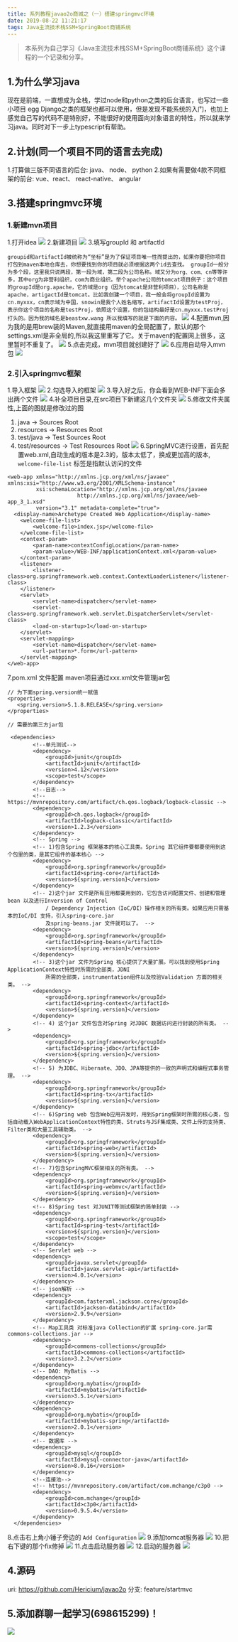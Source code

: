 ```yaml
---
title: 系列教程javao2o商城之（一）搭建springmvc环境
date: 2019-08-22 11:21:17
tags: Java主流技术栈SSM+SpringBoot商铺系统
---
```


> 本系列为自己学习《Java主流技术栈SSM+SpringBoot商铺系统》这个课程的一个记录和分享。
## 1.为什么学习java
  现在是前端，一直想成为全栈，学过node和python之类的后台语言，也写过一些小项目 egg Django之类的框架也都可以使用，但是发现不能系统的入门，也加上感觉自己写的代码不是特别好，不能很好的使用面向对象语言的特性，所以就来学习java。同时对下一步上typescript有帮助。

## 2.计划(同一个项目不同的语言去完成)

  1.打算做三版不同语言的后台: java、 node、 python
  2.如果有需要做4款不同框架的前台: vue、react、 react-native、 angular 

## 3.搭建springmvc环境

### 1.新建mvn项目
1.打开idea
![](https://pxw-my.oss-cn-hangzhou.aliyuncs.com/blog/20190822133412.png)
2.新建项目
![](https://pxw-my.oss-cn-hangzhou.aliyuncs.com/blog/20190822133430.png)
3.填写groupId 和 artifactId

`groupid和artifactId被统称为“坐标”是为了保证项目唯一性而提出的，如果你要把你项目打包到maven本地仓库去，你想要找到你的项目就必须根据这两个id去查找。
groupId一般分为多个段，这里我只说两段，第一段为域，第二段为公司名称。域又分为org、com、cn等等许多，其中org为非营利组织，com为商业组织。举个apache公司的tomcat项目例子：这个项目的groupId是org.apache，它的域是org（因为tomcat是非营利项目），公司名称是apache，artigactId是tomcat。比如我创建一个项目，我一般会将groupId设置为cn.myxxx，cn表示域为中国，snowin是我个人姓名缩写，artifactId设置为testProj，表示你这个项目的名称是testProj，依照这个设置，你的包结构最好是cn.myxxx.testProj打头的。因为我的域名是beastxw.wang 所以我填写的就是下面的内容。`
![](https://pxw-my.oss-cn-hangzhou.aliyuncs.com/blog/20190822133538.png)
4.配置mvn,因为我的是用brew装的Maven,就直接用maven的全局配置了，默认的那个settings.xml是非全局的,所以我这里重写了它。关于maven的配置网上很多，这里暂时不重复了。
![](https://pxw-my.oss-cn-hangzhou.aliyuncs.com/blog/20190822133615.png)
5.点击完成，mvn项目就创建好了
![](https://pxw-my.oss-cn-hangzhou.aliyuncs.com/blog/20190822133643.png)
6.应用自动导入mvn包
![](https://pxw-my.oss-cn-hangzhou.aliyuncs.com/blog/20190822133803.png)

### 2.引入springmvc框架
1.导入框架
![](https://pxw-my.oss-cn-hangzhou.aliyuncs.com/blog/20190822133906.png)
2.勾选导入的框架
![](https://pxw-my.oss-cn-hangzhou.aliyuncs.com/blog/20190822134030.png)
3.导入好之后，你会看到WEB-INF下面会多出两个文件
![](https://pxw-my.oss-cn-hangzhou.aliyuncs.com/blog/20190822140636.png)
4.补全项目目录,在src项目下新建这几个文件夹
![](https://pxw-my.oss-cn-hangzhou.aliyuncs.com/blog/20190822173711.png)
5.修改文件夹属性,上面的图就是修改过的图
  1. java -> Sources Root
  2. resources -> Resources Root
  3. test/java -> Test Sources Root
  4. test/resources -> Test Resources Root
![](https://pxw-my.oss-cn-hangzhou.aliyuncs.com/blog/20190822154931.png)
6.SpringMVC进行设置，首先配置web.xml,自动生成的版本是2.3的，版本太低了，换成更加高的版本,
`welcome-file-list` 标签是指默认访问的文件

```
<web-app xmlns="http://xmlns.jcp.org/xml/ns/javaee" xmlns:xsi="http://www.w3.org/2001/XMLSchema-instance"
         xsi:schemaLocation="http://xmlns.jcp.org/xml/ns/javaee
                      http://xmlns.jcp.org/xml/ns/javaee/web-app_3_1.xsd"
         version="3.1" metadata-complete="true">
  <display-name>Archetype Created Web Application</display-name>
    <welcome-file-list>
        <welcome-file>index.jsp</welcome-file>
    </welcome-file-list>
    <context-param>
        <param-name>contextConfigLocation</param-name>
        <param-value>/WEB-INF/applicationContext.xml</param-value>
    </context-param>
    <listener>
        <listener-class>org.springframework.web.context.ContextLoaderListener</listener-class>
    </listener>
    <servlet>
        <servlet-name>dispatcher</servlet-name>
        <servlet-class>org.springframework.web.servlet.DispatcherServlet</servlet-class>
        <load-on-startup>1</load-on-startup>
    </servlet>
    <servlet-mapping>
        <servlet-name>dispatcher</servlet-name>
        <url-pattern>*.form</url-pattern>
    </servlet-mapping>
</web-app>

```

7.pom.xml 文件配置
maven项目通过xxx.xml文件管理jar包
```
// 为下面spring.version统一赋值
<properties>
   <spring.version>5.1.8.RELEASE</spring.version>
</properties>
```
```
// 需要的第三方jar包

 <dependencies>
        <!--单元测试-->
        <dependency>
            <groupId>junit</groupId>
            <artifactId>junit</artifactId>
            <version>4.12</version>
            <scope>test</scope>
        </dependency>
        <!--日志-->
        <!-- https://mvnrepository.com/artifact/ch.qos.logback/logback-classic -->
        <dependency>
            <groupId>ch.qos.logback</groupId>
            <artifactId>logback-classic</artifactId>
            <version>1.2.3</version>
        </dependency>
        <!-- Spring -->
        <!-- 1)包含Spring 框架基本的核心工具类。Spring 其它组件要都要使用到这个包里的类，是其它组件的基本核心 -->
        <dependency>
            <groupId>org.springframework</groupId>
            <artifactId>spring-core</artifactId>
            <version>${spring.version}</version>
        </dependency>
        <!-- 2)这个jar 文件是所有应用都要用到的，它包含访问配置文件、创建和管理bean 以及进行Inversion of Control
            / Dependency Injection（IoC/DI）操作相关的所有类。如果应用只需基本的IoC/DI 支持，引入spring-core.jar
            及spring-beans.jar 文件就可以了。 -->
        <dependency>
            <groupId>org.springframework</groupId>
            <artifactId>spring-beans</artifactId>
            <version>${spring.version}</version>
        </dependency>
        <!-- 3)这个jar 文件为Spring 核心提供了大量扩展。可以找到使用Spring ApplicationContext特性时所需的全部类，JDNI
            所需的全部类，instrumentation组件以及校验Validation 方面的相关类。 -->
        <dependency>
            <groupId>org.springframework</groupId>
            <artifactId>spring-context</artifactId>
            <version>${spring.version}</version>
        </dependency>
        <!-- 4) 这个jar 文件包含对Spring 对JDBC 数据访问进行封装的所有类。 -->
        <dependency>
            <groupId>org.springframework</groupId>
            <artifactId>spring-jdbc</artifactId>
            <version>${spring.version}</version>
        </dependency>
        <!-- 5) 为JDBC、Hibernate、JDO、JPA等提供的一致的声明式和编程式事务管理。 -->
        <dependency>
            <groupId>org.springframework</groupId>
            <artifactId>spring-tx</artifactId>
            <version>${spring.version}</version>
        </dependency>
        <!-- 6)Spring web 包含Web应用开发时，用到Spring框架时所需的核心类，包括自动载入WebApplicationContext特性的类、Struts与JSF集成类、文件上传的支持类、Filter类和大量工具辅助类。 -->
        <dependency>
            <groupId>org.springframework</groupId>
            <artifactId>spring-web</artifactId>
            <version>${spring.version}</version>
        </dependency>
        <!-- 7)包含SpringMVC框架相关的所有类。 -->
        <dependency>
            <groupId>org.springframework</groupId>
            <artifactId>spring-webmvc</artifactId>
            <version>${spring.version}</version>
        </dependency>
        <!-- 8)Spring test 对JUNIT等测试框架的简单封装 -->
        <dependency>
            <groupId>org.springframework</groupId>
            <artifactId>spring-test</artifactId>
            <version>${spring.version}</version>
            <scope>test</scope>
        </dependency>
        <!-- Servlet web -->
        <dependency>
            <groupId>javax.servlet</groupId>
            <artifactId>javax.servlet-api</artifactId>
            <version>4.0.1</version>
        </dependency>
        <!-- json解析 -->
        <dependency>
            <groupId>com.fasterxml.jackson.core</groupId>
            <artifactId>jackson-databind</artifactId>
            <version>2.9.9</version>
        </dependency>
        <!-- Map工具类 对标准java Collection的扩展 spring-core.jar需commons-collections.jar -->
        <dependency>
            <groupId>commons-collections</groupId>
            <artifactId>commons-collections</artifactId>
            <version>3.2.2</version>
        </dependency>
        <!-- DAO: MyBatis -->
        <dependency>
            <groupId>org.mybatis</groupId>
            <artifactId>mybatis</artifactId>
            <version>3.5.1</version>
        </dependency>
        <dependency>
            <groupId>org.mybatis</groupId>
            <artifactId>mybatis-spring</artifactId>
            <version>2.0.1</version>
        </dependency>
        <!-- 数据库 -->
        <dependency>
            <groupId>mysql</groupId>
            <artifactId>mysql-connector-java</artifactId>
            <version>8.0.16</version>
        </dependency>
        <!--连接池-->
        <!-- https://mvnrepository.com/artifact/com.mchange/c3p0 -->
        <dependency>
            <groupId>com.mchange</groupId>
            <artifactId>c3p0</artifactId>
            <version>0.9.5.4</version>
        </dependency>
  </dependencies>
```

8.点击右上角小锤子旁边的 `Add Configuration`
![](https://pxw-my.oss-cn-hangzhou.aliyuncs.com/blog/20190822181007.png)
9.添加tomcat服务器
![](https://pxw-my.oss-cn-hangzhou.aliyuncs.com/blog/20190822181044.png)
10.把右下键的那个fix修掉
![](https://pxw-my.oss-cn-hangzhou.aliyuncs.com/blog/20190822181122.png)
11.点击启动服务器
![](https://pxw-my.oss-cn-hangzhou.aliyuncs.com/blog/20190822181158.png)
12.启动的服务器
![](https://pxw-my.oss-cn-hangzhou.aliyuncs.com/blog/20190823101733.png)

## 4.源码

uri: https://github.com/Hericium/javao2o
分支: feature/startmvc

## 5.添加群聊一起学习(698615299)！
![](https://pxw-my.oss-cn-hangzhou.aliyuncs.com/blog/20190823103757.png)